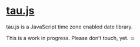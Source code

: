 [tau.js](https://github.com/CristianTincu/tau.js)
===============================================================================

tau.js is a JavaScript time zone enabled date library.

This is a work in progress. Please don’t touch, yet. ☺
